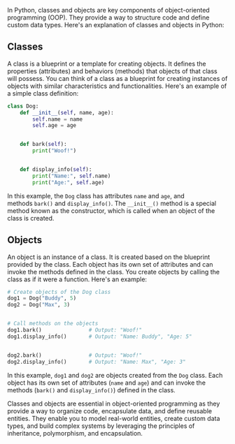 In Python, classes and objects are key components of object-oriented programming (OOP). They provide a way to structure code and define custom data types. Here's an explanation of classes and objects in Python:

## Classes

A class is a blueprint or a template for creating objects. It defines the properties (attributes) and behaviors (methods) that objects of that class will possess. You can think of a class as a blueprint for creating instances of objects with similar characteristics and functionalities. Here's an example of a simple class definition:

```python
class Dog:
    def __init__(self, name, age):
        self.name = name
        self.age = age


    def bark(self):
        print("Woof!")


    def display_info(self):
        print("Name:", self.name)
        print("Age:", self.age)
```

In this example, the `Dog` class has attributes `name` and `age`, and methods `bark()` and `display_info()`. The `__init__()` method is a special method known as the constructor, which is called when an object of the class is created.

## Objects

An object is an instance of a class. It is created based on the blueprint provided by the class. Each object has its own set of attributes and can invoke the methods defined in the class. You create objects by calling the class as if it were a function. Here's an example:

```python
# Create objects of the Dog class
dog1 = Dog("Buddy", 5)
dog2 = Dog("Max", 3)


# Call methods on the objects
dog1.bark()               # Output: "Woof!"
dog1.display_info()       # Output: "Name: Buddy", "Age: 5"


dog2.bark()               # Output: "Woof!"
dog2.display_info()       # Output: "Name: Max", "Age: 3"

```
In this example, `dog1` and `dog2` are objects created from the `Dog` class. Each object has its own set of attributes (`name` and `age`) and can invoke the methods (`bark()` and `display_info()`) defined in the class.

Classes and objects are essential in object-oriented programming as they provide a way to organize code, encapsulate data, and define reusable entities. They enable you to model real-world entities, create custom data types, and build complex systems by leveraging the principles of inheritance, polymorphism, and encapsulation.
